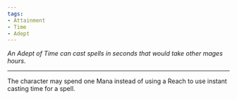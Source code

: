 ```yaml
---
tags:
- Attainment
- Time
- Adept
---
```


_An Adept of Time can cast spells in seconds that would take other mages hours._

---

The character may spend one Mana instead of using a Reach to use instant casting time for a spell.